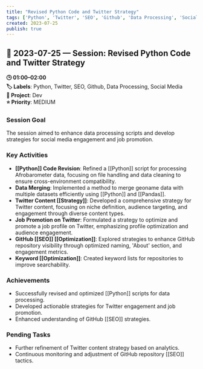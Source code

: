 ```yaml
---
title: "Revised Python Code and Twitter Strategy"
tags: ['Python', 'Twitter', 'SEO', 'Github', 'Data Processing', 'Social Media']
created: 2023-07-25
publish: true
---
```


## 📅 2023-07-25 — Session: Revised Python Code and Twitter Strategy

**🕒 01:00–02:00**  
**🏷️ Labels**: Python, Twitter, SEO, Github, Data Processing, Social Media  
**📂 Project**: Dev  
**⭐ Priority**: MEDIUM  


### Session Goal
The session aimed to enhance data processing scripts and develop strategies for social media engagement and job promotion.

### Key Activities
- **[[Python]] Code Revision**: Refined a [[Python]] script for processing Afrobarometer data, focusing on file handling and data cleaning to ensure cross-environment compatibility.
- **Data Merging**: Implemented a method to merge geoname data with multiple datasets efficiently using [[Python]] and [[Pandas]].
- **Twitter Content [[Strategy]]**: Developed a comprehensive strategy for Twitter content, focusing on niche definition, audience targeting, and engagement through diverse content types.
- **Job Promotion on Twitter**: Formulated a strategy to optimize and promote a job profile on Twitter, emphasizing profile optimization and audience engagement.
- **GitHub [[SEO]] [[Optimization]]**: Explored strategies to enhance GitHub repository visibility through optimized naming, 'About' section, and engagement metrics.
- **Keyword [[Optimization]]**: Created keyword lists for repositories to improve searchability.

### Achievements
- Successfully revised and optimized [[Python]] scripts for data processing.
- Developed actionable strategies for Twitter engagement and job promotion.
- Enhanced understanding of GitHub [[SEO]] strategies.

### Pending Tasks
- Further refinement of Twitter content strategy based on analytics.
- Continuous monitoring and adjustment of GitHub repository [[SEO]] tactics.
